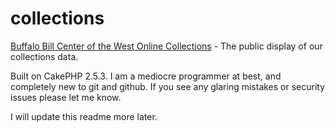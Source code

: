 collections
===========

[Buffalo Bill Center of the West Online Collections](http://collections.centerofthewest.org/) - The public display of our collections data.

Built on CakePHP 2.5.3. I am a mediocre programmer at best, and completely new to git and github. If you see any glaring
mistakes or security issues please let me know.

I will update this readme more later. 
